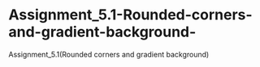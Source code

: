 # Assignment_5.1-Rounded-corners-and-gradient-background-
Assignment_5.1(Rounded corners and gradient background)
